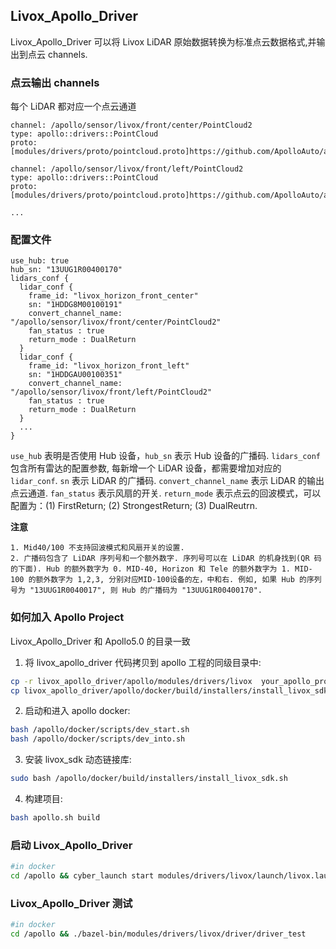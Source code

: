 ## Livox_Apollo_Driver
Livox_Apollo_Driver 可以将 Livox LiDAR 原始数据转换为标准点云数据格式,并输出到点云 channels.

### 点云输出 channels

每个 LiDAR 都对应一个点云通道
 ```
channel: /apollo/sensor/livox/front/center/PointCloud2
type: apollo::drivers::PointCloud
proto: [modules/drivers/proto/pointcloud.proto]https://github.com/ApolloAuto/apollo/blob/master/modules/drivers/proto/pointcloud.proto

channel: /apollo/sensor/livox/front/left/PointCloud2
type: apollo::drivers::PointCloud
proto: [modules/drivers/proto/pointcloud.proto]https://github.com/ApolloAuto/apollo/blob/master/modules/drivers/proto/pointcloud.proto

...
```

### 配置文件
```
use_hub: true
hub_sn: "13UUG1R00400170"
lidars_conf {
  lidar_conf {
    frame_id: "livox_horizon_front_center"
    sn: "1HDDG8M00100191"
    convert_channel_name: "/apollo/sensor/livox/front/center/PointCloud2"
    fan_status : true
    return_mode : DualReturn
  }
  lidar_conf {
    frame_id: "livox_horizon_front_left"
    sn: "1HDDGAU00100351"
    convert_channel_name: "/apollo/sensor/livox/front/left/PointCloud2"
    fan_status : true
    return_mode : DualReturn
  }
  ...
}
```
`use_hub` 表明是否使用 Hub 设备，`hub_sn` 表示 Hub 设备的广播码. `lidars_conf` 包含所有雷达的配置参数,
每新增一个 LiDAR 设备，都需要增加对应的`lidar_conf`. `sn` 表示 LiDAR 的广播码. `convert_channel_name` 表示 LiDAR 的输出点云通道. `fan_status` 表示风扇的开关. `return_mode` 表示点云的回波模式，可以配置为：(1) FirstReturn; (2) StrongestReturn; (3) DualReutrn.

**注意**

    1. Mid40/100 不支持回波模式和风扇开关的设置.
    2. 广播码包含了 LiDAR 序列号和一个额外数字. 序列号可以在 LiDAR 的机身找到(QR 码的下面). Hub 的额外数字为 0. MID-40, Horizon 和 Tele 的额外数字为 1. MID-100 的额外数字为 1,2,3, 分别对应MID-100设备的左，中和右. 例如, 如果 Hub 的序列号为 "13UUG1R0040017", 则 Hub 的广播码为 "13UUG1R00400170".


### 如何加入 Apollo Project

Livox_Apollo_Driver 和 Apollo5.0 的目录一致

1. 将 livox_apollo_driver 代码拷贝到 apollo 工程的同级目录中:
  ```bash
  cp -r livox_apollo_driver/apollo/modules/drivers/livox  your_apollo_project/apollo/modules/drivers/
  cp livox_apollo_driver/apollo/docker/build/installers/install_livox_sdk.sh  your_apollo_project/apollo/docker/build/installers/
  ```
2. 启动和进入 apollo docker:
  ```bash
  bash /apollo/docker/scripts/dev_start.sh
  bash /apollo/docker/scripts/dev_into.sh
  ```
3. 安装 livox_sdk 动态链接库:
  ```bash
  sudo bash /apollo/docker/build/installers/install_livox_sdk.sh
  ```
4. 构建项目:
  ```bash
  bash apollo.sh build
  ```

### 启动 Livox_Apollo_Driver

```bash
#in docker
cd /apollo && cyber_launch start modules/drivers/livox/launch/livox.launch
```

### Livox_Apollo_Driver 测试

```bash
#in docker
cd /apollo && ./bazel-bin/modules/drivers/livox/driver/driver_test
```


